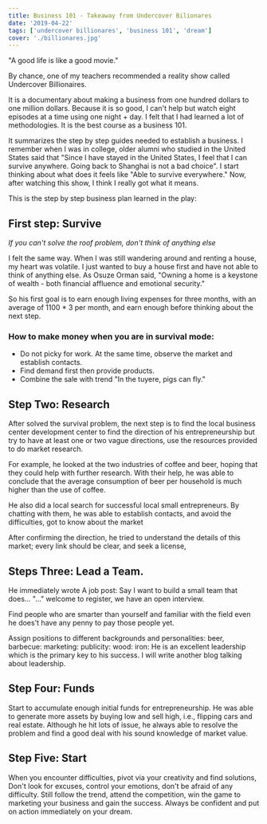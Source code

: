 ```yaml
---
title: Business 101 - Takeaway from Undercover Bilionares
date: '2019-04-22'
tags: ['undercover billionares', 'business 101', 'dream']
cover: './billionares.jpg'
---
```

"A good life is like a good movie."

By chance, one of my teachers recommended a reality show called Undercover Billionaires.

It is a documentary about making a business from one hundred dollars to one million dollars. Because it is so good, I can't help but watch eight episodes at a time using one night + day. I felt that I had learned a lot of methodologies. It is the best course as a business 101.

It summarizes the step by step guides needed to establish a business. I remember when I was in college, older alumni who studied in the United States said that "Since I have stayed in the United States, I feel that I can survive anywhere. Going back to Shanghai is not a bad choice". I start thinking about what does it feels like "Able to survive everywhere." Now, after watching this show, I think I really got what it means. 

This is the step by step business plan learned in the play:

## First step: Survive
*If you can't solve the roof problem, don't think of anything else*

I felt the same way. When I was still wandering around and renting a house, my heart was volatile. I just wanted to buy a house first and have not able to think of anything else. As Osuze Orman said, "Owning a home is a keystone of wealth - both financial affluence and emotional security."

So his first goal is to earn enough living expenses for three months, with an average of 1100 * 3 per month, and earn enough before thinking about the next step.

### How to make money when you are in survival mode: 

- Do not picky for work. At the same time, observe the market and establish contacts.
- Find demand first then provide products.
- Combine the sale with trend "In the tuyere, pigs can fly."


## Step Two: Research

After solved the survival problem, the next step is to find the local business center development center to find the direction of his entrepreneurship but try to have at least one or two vague directions, use the resources provided to do market research.

For example, he looked at the two industries of coffee and beer, hoping that they could help with further research. With their help, he was able to conclude that the average consumption of beer per household is much higher than the use of coffee.

He also did a local search for successful local small entrepreneurs. By chatting with them, he was able to establish contacts, and avoid the difficulties, got to know about the market 

After confirming the direction, he tried to understand the details of this market; every link should be clear, and seek a license,

## Steps Three: Lead a Team. 

He immediately wrote A job post: Say I want to build a small team that does... "..." welcome to register, we have an open interview.

Find people who are smarter than yourself and familiar with the field even he does't have any penny to pay those people yet. 

Assign positions to different backgrounds and personalities: beer, barbecue: marketing: publicity: wood: iron:
He is an excellent leadership which is the primary key to his success. I will write another blog talking about leadership. 

## Step Four: Funds

Start to accumulate enough initial funds for entrepreneurship.
He was able to generate more assets by buying low and sell high, i.e., flipping cars and real estate.  Although he hit lots of issue, he always able to resolve the problem and find a good deal with his sound knowledge of market value. 


## Step Five: Start

When you encounter difficulties, pivot via your creativity and find solutions,
Don't look for excuses, control your emotions, don't be afraid of any difficulty.
Still follow the trend, attend the competition, win the game to marketing your business and gain the success. Always be confident and put on action immediately on your dream. 